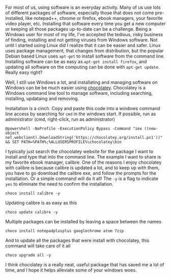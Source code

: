 <!--
.. title: Windows package management with Chocolatey
.. slug: testing-markdown
.. date: 2016-05-06 00:00:00 UTC-08:00
.. tags: Windows, software
.. category: 
.. link: 
.. description: Easy software installation and updates in Windows.
.. type: text
-->


For most of us, using software is an everyday activity. Many of us use lots of different packages of software, especially those that does not come pre-installed, like notepad++, chrome or firefox, ebook managers, your favorite video player, etc. Installing that software every time you get a new computer or keeping all those packages up-to-date can be a challenge. Being a Windows user for most of my life, I've accepted the tedious, risky business of finding, installing and not getting viruses from Windows software. Not until I started using Linux did I realize that it can be easier and safer. Linux uses package management, that changes from distribution, but the popular Debian based Linux uses ```apt-get``` to install software from the command line. Installing software can be as easy as ```apt-get install firefox```, and updating all software on the computing can be done with ```apt-get update```. Really easy right?

Well, I still use Windows a lot, and installating and managing software on Windows can be be much easier using [chocolatey](https://github.com/chocolatey/choco/wiki). Chocolatey is a Windows command line tool to manage software, including searching, installing, updataing and removing.

Installation is a cinch. Copy and paste this code into a windows command line access by searching for ```cmd``` in the windows start. If possible, run as administrator (cmd, right-click, run as administrator)
```
@powershell -NoProfile -ExecutionPolicy Bypass -Command "iex ((new-object net.webclient).DownloadString('https://chocolatey.org/install.ps1'))" && SET PATH=%PATH%;%ALLUSERSPROFILE%\chocolatey\bin
```

I typically just search the chocolatey website for the package I want to install and type that into the command line. The example I want to share is my favorite ebook manager, calibre. One of the reasons I enjoy chocolatey with calibre is because calibre is updated a lot, and to keep up with them, you have to go download the calibre exe, and follow the prompts for the installation. Or a simple command will do it all! The ```-y``` is a flag to indicate ```yes``` to eliminate the need to confirm the installation.
```
choco install calibre -y
```

Updating calibre is as easy as this
```
choco update calibre -y
```

Multiple packages can be installed by leaving a space between the names
```
choco install notepadplusplus googlechrome atom 7zip
```

And to update all the packages that were install with chocolatey, this command will take care of it all
```
choco upgrade all -y
```

I think chocolatey is a really neat, useful package that has saved me a lot of time, and I hope it helps alleviate some of your windows woes.
